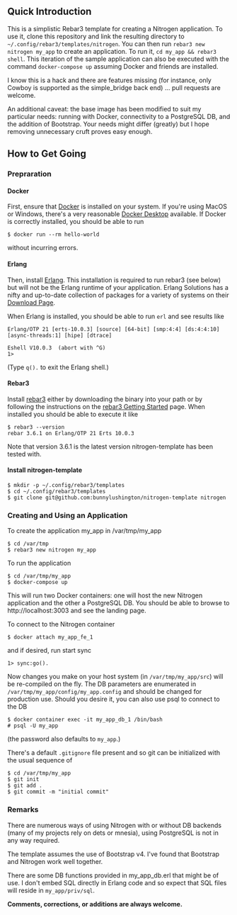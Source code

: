 ## Quick Introduction

This is a simplistic Rebar3 template for creating a Nitrogen
application.  To use it, clone this repository and link the resulting
directory to `~/.config/rebar3/templates/nitrogen`.  You can then run
`rebar3 new nitrogen my_app` to create an application.  To run it, `cd
my_app && rebar3 shell`.  This iteration of the sample application can
also be executed with the command `docker-compose up` assuming Docker
and friends are installed.

I know this is a hack and there are features missing (for instance,
only Cowboy is supported as the simple_bridge back end) ... pull
requests are welcome.

An additional caveat: the base image has been modified to suit my
particular needs: running with Docker, connectivity to a PostgreSQL
DB, and the addition of Bootstrap.  Your needs might differ (greatly)
but I hope removing unnecessary cruft proves easy enough.


## How to Get Going

### Prepraration

#### Docker
First, ensure that [Docker](https://docker.com) is installed on your
system.  If you're using MacOS or Windows, there's a very reasonable
[Docker Desktop](https://www.docker.com/products/docker-desktop)
available.  If Docker is correctly installed, you should be able to run 

``` 
$ docker run --rm hello-world
```

without incurring errors.

#### Erlang
Then, install [Erlang](http://erlang.org).  This installation is
required to run rebar3 (see below) but will not be the Erlang runtime
of your application.  Erlang Solutions has a nifty and up-to-date
collection of packages for a variety of systems on their [Download
Page](https://www.erlang-solutions.com/resources/download.html).

When Erlang is installed, you should be able to run `erl` and see results like 

```
Erlang/OTP 21 [erts-10.0.3] [source] [64-bit] [smp:4:4] [ds:4:4:10] [async-threads:1] [hipe] [dtrace]

Eshell V10.0.3  (abort with ^G)
1>
```

(Type `q().` to exit the Erlang shell.)

#### Rebar3

Install [rebar3](http://www.rebar3.org) either by downloading the
binary into your path or by following the instructions on the [rebar3
Getting Started](http://www.rebar3.org/docs/getting-started) page.
When installed you should be able to execute it like

```
$ rebar3 --version
rebar 3.6.1 on Erlang/OTP 21 Erts 10.0.3
```

Note that version 3.6.1 is the latest version nitrogen-template has
been tested with.


#### Install nitrogen-template

```
$ mkdir -p ~/.config/rebar3/templates
$ cd ~/.config/rebar3/templates
$ git clone git@github.com:bunnylushington/nitrogen-template nitrogen
```

### Creating and Using an Application

To create the application my_app in /var/tmp/my_app

```
$ cd /var/tmp
$ rebar3 new nitrogen my_app
```

To run the application

```
$ cd /var/tmp/my_app
$ docker-compose up
```

This will run two Docker containers: one will host the new Nitrogen
application and the other a PostgreSQL DB.  You should be able to
browse to http://localhost:3003 and see the landing page.

To connect to the Nitrogen container

```
$ docker attach my_app_fe_1
```

and if desired, run start sync

```
1> sync:go().
```

Now changes you make on your host system (in `/var/tmp/my_app/src`)
will be re-compiled on the fly.  The DB parameters are enumerated in
`/var/tmp/my_app/config/my_app.config` and should be changed for
production use.  Should you desire it, you can also use psql to
connect to the DB

```
$ docker container exec -it my_app_db_1 /bin/bash
# psql -U my_app
```

(the password also defaults to `my_app`.)

There's a default `.gitignore` file present and so git can be
initialized with the usual sequence of

```
$ cd /var/tmp/my_app
$ git init
$ git add .
$ git commit -m "initial commit"
```

### Remarks

There are numerous ways of using Nitrogen with or without DB backends
(many of my projects rely on dets or mnesia), using PostgreSQL is not
in any way required.

The template assumes the use of Bootstrap v4.  I've found that
Bootstrap and Nitrogen work well together.

There are some DB functions provided in my_app_db.erl that might be of
use.  I don't embed SQL directly in Erlang code and so expect that SQL
files will reside in `my_app/priv/sql`.

**Comments, corrections, or additions are always welcome.**
